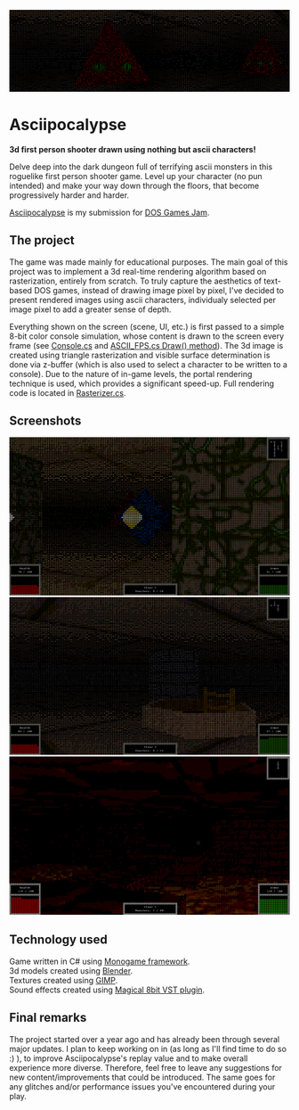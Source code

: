 ![Banner](/Screenshots/banner.png)

# Asciipocalypse

**3d first person shooter drawn using nothing but ascii characters!**

Delve deep into the dark dungeon full of terrifying ascii monsters in this roguelike first person shooter game. Level up your character (no pun intended) and make your way down through the floors, that become progressively harder and harder.

[Asciipocalypse](https://wonrzrzeczny.itch.io/asciipocalypse) is my submission for [DOS Games Jam](https://itch.io/jam/dos-games-jam).


The project
-----------
The game was made mainly for educational purposes. The main goal of this project was to implement a 3d real-time rendering algorithm based on rasterization, entirely from scratch. To truly capture the aesthetics of text-based DOS games, instead of drawing image pixel by pixel, I've decided to present rendered images using ascii characters, individualy selected per image pixel to add a greater sense of depth.

Everything shown on the screen (scene, UI, etc.) is first passed to a simple 8-bit color console simulation, whose content is drawn to the screen every frame (see [Console.cs](/ASCII_FPS/Console.cs) and [ASCII_FPS.cs Draw() method](/ASCII_FPS/ASCII_FPS.cs#L303)). The 3d image is created using triangle rasterization and visible surface determination is done via z-buffer (which is also used to select a character to be written to a console). Due to the nature of in-game levels, the portal rendering technique is used, which provides a significant speed-up. Full rendering code is located in [Rasterizer.cs](/ASCII_FPS/Geometry/Rasterizer.cs).


Screenshots
-----------
![](/Screenshots/jungle2.png)
![](/Screenshots/game4.png)
![](/Screenshots/lava1.png)


Technology used
---------------
Game written in C# using [Monogame framework](https://www.monogame.net/).\
3d models created using [Blender](https://www.blender.org/).\
Textures created using [GIMP](https://www.gimp.org/).\
Sound effects created using [Magical 8bit VST plugin](http://www.ymck.net/en/download/magical8bitplug/).


Final remarks
-------------
The project started over a year ago and has already been through several major updates. I plan to keep working on in (as long as I'll find time to do so :) ), to improve Asciipocalypse's replay value and to make overall experience more diverse. Therefore, feel free to leave any suggestions for new content/improvements that could be introduced. The same goes for any glitches and/or performance issues you've encountered during your play.
